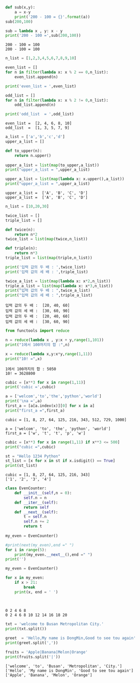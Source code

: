 ```python
def sub(x,y):
    a = x-y
    print('200 - 100 = {}'.format(a))
sub(200,100)

sub = lambda x , y: x - y
print('200 - 100 =',sub(200,100))
```

    200 - 100 = 100
    200 - 100 = 100
    


```python
n_list = [1,2,3,4,5,6,7,8,9,10]

even_list = []
for n in filter(lambda x: x % 2 == 0,n_list):
    even_list.append(n)

print('even_list = ',even_list)

odd_list = []
for n in filter(lambda x: x % 2 != 0,n_list):
    odd_list.append(n)

print('odd_list  = ',odd_list)
```

    even_list =  [2, 4, 6, 8, 10]
    odd_list  =  [1, 3, 5, 7, 9]
    


```python
a_list = ['a','b','c','d']
upper_a_list = []

def to_upper(n):
    return n.upper()
   
upper_a_list = list(map(to_upper,a_list))
print("upper_a_list = ",upper_a_list)

upper_a_list = list(map(lambda x: x.upper(),a_list))
print("upper_a_list = ",upper_a_list)

```

    upper_a_list =  ['A', 'B', 'C', 'D']
    upper_a_list =  ['A', 'B', 'C', 'D']
    


```python
n_list = [10,20,30]

twice_list = []
triple_list = []

def twice(n):
    return n*2
twice_list = list(map(twice,n_list))

def triple(n):
    return n*3
triple_list = list(map(triple,n_list))

print('입력 값의 두 배 : ',twice_list)
print('입력 값의 세 배 : ',triple_list)

twice_a_list = list(map(lambda x: x*2,n_list))
triple_a_list = list(map(lambda x: x*3,n_list))
print("입력 값의 두 배 : ",twice_a_list)
print("입력 값의 세 배 : ",triple_a_list)


```

    입력 값의 두 배 :  [20, 40, 60]
    입력 값의 세 배 :  [30, 60, 90]
    입력 값의 두 배 :  [20, 40, 60]
    입력 값의 세 배 :  [30, 60, 90]
    


```python
from functools import reduce

n = reduce(lambda x , y:x + y,range(1,101))
print("1에서 100까지의 합 :",n)

x = reduce(lambda x,y:x*y,range(1,11))
print("10! =",x)
```

    1에서 100까지의 합 : 5050
    10! = 3628800
    


```python
cubic = [x**3 for x in range(1,11)]
print('cubic =',cubic)

a = ['welcom','to','the','python','world']
print('\na =',a)
first_a = [a[a.index(x)][0] for x in a]
print("first_a =",first_a)
```

    cubic = [1, 8, 27, 64, 125, 216, 343, 512, 729, 1000]
    
    a = ['welcom', 'to', 'the', 'python', 'world']
    first_a = ['w', 't', 't', 'p', 'w']
    


```python
cubic = [x**3 for x in range(1,11) if x**3 <= 500]
print("cubic =",cubic)

st = "Hello 1234 Python"
st_list = [x for x in st if x.isdigit() == True]
print(st_list)
```

    cubic = [1, 8, 27, 64, 125, 216, 343]
    ['1', '2', '3', '4']
    


```python
class EvenCounter:
    def __init__(self,n = 0):
        self.n = n
    def __iter__(self):
        return self
    def __next__(self):
        t = self.n
        self.n += 2
        return t
    
my_even = EvenCounter()

#print(next(my_even),end =" ")
for i in range(5):
    print(my_even.__next__(),end =" ")
print('')

my_even = EvenCounter()

for x in my_even:
    if x > 21:
        break
    print(x, end = ' ')
    
    

```

    0 2 4 6 8 
    0 2 4 6 8 10 12 14 16 18 20 


```python
txt = 'welcome to Busan Metropolitan City.'
print(txt.split())

greet  = 'Hello,My name is DongMin,Good to see tou again'
print(greet.split(','))

fruits = 'Apple|Banana|Melon|Orange'
print(fruits.split('|'))
```

    ['welcome', 'to', 'Busan', 'Metropolitan', 'City.']
    ['Hello', 'My name is DongMin', 'Good to see tou again']
    ['Apple', 'Banana', 'Melon', 'Orange']
    
